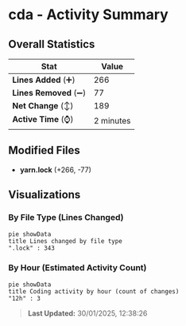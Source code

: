 # cda - Activity Summary 

## Overall Statistics

| Stat                   | Value                                                             |
| ---------------------- | ----------------------------------------------------------------- |
| **Lines Added** (➕)   | 266                                          |
| **Lines Removed** (➖) | 77                                        |
| **Net Change** (↕)    | 189                |
| **Active Time** (⌚)   | 2 minutes |


## Modified Files
- **yarn.lock** (+266, -77)

## Visualizations

### By File Type (Lines Changed)

```mermaid
pie showData
title Lines changed by file type
".lock" : 343
```

### By Hour (Estimated Activity Count)

```mermaid
pie showData
title Coding activity by hour (count of changes)
"12h" : 3
```


> **Last Updated:** 30/01/2025, 12:38:26